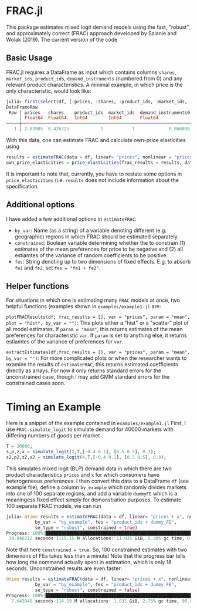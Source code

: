 # FRAC.jl
This package estimates mixed logit demand models using the fast, "robust", and approximately correct (FRAC) approach developed by Salanie and Wolak (2019). The current version of the code 

## Basic Usage
FRAC.jl requires a DataFrame as input which contains columns `shares`, `market_ids`, `product_ids`, `demand_instruments` (numbered from 0) and any relevant product characteristics. A minimal example, in which price is the only characteristic, would look like: 
```jl
julia> first(select(df, [:prices, :shares, :product_ids, :market_ids, :demand_instruments0, :demand_instruments1]))
DataFrameRow
 Row │ prices   shares    product_ids  market_ids  demand_instruments0  demand_instruments1 
     │ Float64  Float64   Int64        Int64       Float64              Float64             
─────┼──────────────────────────────────────────────────────────────────────────────────────
   1 │ 2.83905  0.426725            1           1             0.866898             0.751512
```

With this data, one can estimate FRAC and calculate own-price elasticities using 
```jl
results = estimateFRAC(data = df, linear= "prices", nonlinear = "prices", se_type = "robust")
own_price_elasticities = price_elasticities(frac_results = results, data = df, linear = "prices", nonlinear = "prices", which = "own") 
```
It is important to note that, currently, you have to restate some options in `price_elasticities` (i.e. `results` does not include information about the specification. 

## Additional options
I have added a few additional options in `estimateFRAC`: 
- `by_var`: Name (as a string) of a variable denoting different (e.g. geographic) regions in which FRAC should be estimated separately. 
- `constrained`: Boolean variable determining whether the to constrain (1) estimates of the mean preferences for price to be negative and (2) all estiamtes of the variance of random coefficients to be positive. 
- `fes`: String denoting up to two dimensions of fixed effects. E.g. to absorb `fe1` and `fe2`, set `fes = "fe1 + fe2"`.

## Helper functions
For situations in which one is estimating many `FRAC` models at once, two helpful functions (examples shown in `examples/example1.jl` are:

`plotFRACResults(df; frac_results = [], var = "prices", param = "mean", plot = "hist", by_var = "")`: This plots either a "hist" or a "scatter" plot of all model estimates. If `param = "mean"`, this returns estimates of the mean preferences for characteristic `var`. If `param` is set to anything else, it returns estiamtes of the variance of preferences for `var`.

`extractEstimates(df;frac_results = [], var = "prices", param = "mean", by_var = "")`: For more complicated plots or when the researcher wants to examine the results of `estimateFRAC`, this returns estimated coefficients directly as arrays. For now it only returns standard errors for the unconstrained case, though I may add GMM standard errors for the constrained cases soon. 

# Timing an Example
Here is a snippet of the example contained in `examples/example1.jl`
First, I use `FRAC.simulate_logit` to simulate demand for 40000 markets with differing numbers of goods per market 
```jl
T = 20000;
s,p,z,x = simulate_logit(2,T,[-0.4 0.1], [0.5 0.5], 0.3);
s2,p2,z2,x2 = simulate_logit(4,T,[-0.4 0.1], [0.5 0.5], 0.3);
```
This simulates mixed logit (BLP) demand data in which there are two product characteristics `prices` and `x` for which consumers have heterogeneous preferences. I then convert this data to a DataFrame `df` (see example file), define a column `by_example` which randomly divides markets into one of 100 separate regions, and add a variable `dummyFE` which is a meaningess fixed effect simply for demonstration purposes. To estimate 100 separate FRAC models, we can run  

```jl 
julia> @time results = estimateFRAC(data = df, linear= "prices + x", nonlinear = "prices + x",
           by_var = "by_example", fes = "product_ids + dummy_FE",
           se_type = "robust", constrained = true)
Progress: 100%|█████████████████████████████████████████████████████████████████████████████████████████████████████████████████████████████████| Time: 0:00:18
 39.046212 seconds (115.15 M allocations: 11.935 GiB, 5.30% gc time, 0.01% compilation time)
```
Note that here `constrained = true`. So, 100 constrained estimates with two dimenions of FEs takes less than a minute! Note that the progress bar tells how long the command actually spent in estimation, which is only 18 seconds. Unconstrained results are even faster: 
```jl
@time results = estimateFRAC(data = df, linear= "prices + x", nonlinear = "prices + x",
           by_var = "by_example", fes = "product_ids + dummy_FE",
           se_type = "robust", constrained = false)
Progress: 100%|█████████████████████████████████████████████████████████████████████████████████████████████████████████████████████████████████| Time: 0:00:07
  7.643048 seconds (14.19 M allocations: 1.035 GiB, 2.75% gc time, 90.89% compilation time)
```

